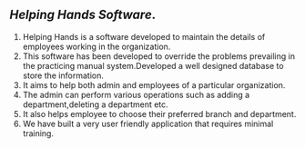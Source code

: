 ## *__Helping Hands Software__*.
1. Helping Hands is a software developed to maintain the details of employees working in the organization.
2. This software has been developed to override the problems prevailing in the practicing manual system.Developed a well designed database to store the information.
3. It aims to help both admin and employees of  a particular organization.
4. The admin can perform various operations such as adding a department,deleting a department etc.
5. It also helps employee to choose their preferred branch and department.
6. We have built a very user friendly application that requires minimal training.
    

